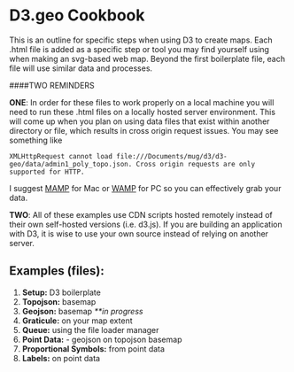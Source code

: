 D3.geo Cookbook
===============

This is an outline for specific steps when using D3 to create maps. Each .html file is added as a specific step or tool you may find yourself using when making an svg-based web map. Beyond the first boilerplate file, each file will use similar data and processes. 

####TWO REMINDERS

**ONE**: In order for these files to work properly on a local machine you will need to run these .html files on a locally hosted server environment. This will come up when you plan on using data files that exist within another directory or file, which results in cross origin request issues. You may see something like 

```XMLHttpRequest cannot load file:///Documents/mug/d3/d3-geo/data/admin1_poly_topo.json. Cross origin requests are only supported for HTTP.```

I suggest [MAMP](http://www.mamp.info/en/index.html) for Mac or [WAMP](http://www.wampserver.com/en/) for PC so you can effectively grab your data.

**TWO**: All of these examples use CDN scripts hosted remotely instead of their own self-hosted versions (i.e. d3.js). If you are building an application with D3, it is wise to use your own source instead of relying on another server.  

Examples (files):
-----------------

1. **Setup:** D3 boilerplate
2. **Topojson:** basemap
3. **Geojson:** basemap _**in progress_
4. **Graticule:** on your map extent
5. **Queue:** using the file loader manager
6. **Point Data:** - geojson on topojson basemap
7. **Proportional Symbols:** from point data
8. **Labels:** on point data